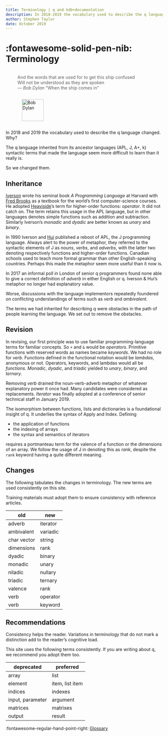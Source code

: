 ```yaml
---
title: Terminology | q and kdb+documentation
description: In 2018-2019 the vocabulary used to describe the q language changed. Here is how and why.
author: Stephen Taylor
date: October 2019
---
```

# :fontawesome-solid-pen-nib: Terminology


<blockquote style="border: none;">
    <p style="display: inline-block;">
        And the words that are used for to get this ship confused<br>  
        Will not be understood as they are spoken<br>
        — <i>Bob Dylan</i> “When the ship comes in” 
    </p>
    <p style="display: inline-block; padding: 0 1em;">
        <a href="https://www.bobdylan.com/albums/the-times-they-are-a-changin/" title="The Times they Are A’Changin’"><img alt="Bob Dylan" src="//code.kx.com/q/img/dylan.png" style="height: 70px"/></a>
    </p>
</blockquote>

In 2018 and 2019 the vocabulary used to describe the q language changed. Why?

The q language inherited from its ancestor languages (APL, J, A+, k) syntactic terms that made the language seem more difficult to learn than it really is.

So we changed them.


## Inheritance

[Iverson](https://en.wikipedia.org/wiki/Kenneth_E._Iverson) wrote his seminal book _A Programming Language_ at Harvard with [Fred Brooks](https://en.wikipedia.org/wiki/Fred_Brooks) as a textbook for the world’s first computer-science courses. He adopted [Heaviside](https://en.wikipedia.org/wiki/Oliver_Heaviside)’s term for higher-order functions: _operator_. It did not catch on. The term retains this usage in the APL language, but in other languages denotes simple functions such as addition and subtraction. Similarly Iverson’s _monadic_ and _dyadic_ are better known as _unary_ and _binary_.

In 1990 Iverson and [Hui](https://en.wikipedia.org/wiki/Roger_Hui) published a reboot of APL, the J programming language. Always alert to the power of metaphor, they referred to the syntactic elements of J as _nouns_, _verbs_, and _adverbs_, with the latter two denoting respectively functions and higher-order functions. Canadian schools used to teach more formal grammar than other English-speaking countries. Perhaps this made the metaphor seem more useful than it now is.

In 2017 an informal poll in London of senior q programmers found none able to give a correct definition of _adverb_ in either English or q. Iverson & Hui’s metaphor no longer had explanatory value.

Worse, discussions with the language implementors repeatedly foundered on conflicting understandings of terms such as _verb_ and _ambivalent_.

The terms we had inherited for describing q were obstacles in the path of people learning the language. We set out to remove the obstacles.


## Revision

In revising, our first principle was to use familiar programming-language terms for familiar concepts. So `+` and `&` would be _operators_. Primitive functions with reserved words as names became _keywords_. We had no role for _verb_. Functions defined in the functional notation would be _lambdas_, anonymous or not. Operators, keywords, and lambdas would all be _functions_. _Monadic_, _dyadic_, and _triadic_ yielded to _unary_, _binary_, and _ternary_.

Removing _verb_ drained the noun-verb-adverb metaphor of whatever explanatory power it once had. Many candidates were considered as replacements. _Iterator_ was finally adopted at a conference of senior technical staff in January 2019.

The isomorphism between functions, lists and dictionaries is a foundational insight of q. It underlies the syntax of Apply and Index. Defining

-   the application of functions
-   the indexing of arrays
-   the syntax and semantics of iterators

requires a portmanteau term for the valence of a function or the dimensions of an array. We follow the usage of J in denoting this as _rank_, despite the `rank` keyword having a quite different meaning.


## Changes

The following tabulates the changes in terminology.
The new terms are used consistently on this site.

Training materials must adopt them to ensure consistency with reference articles.

old         | new
------------|---------
adverb      | iterator
ambivalent  | variadic
char vector | string
dimensions  | rank
dyadic      | binary
monadic     | unary
niladic     | nullary
triadic     | ternary
valence     | rank
verb        | operator
verb        | keyword



## Recommendations

Consistency helps the reader. Variations in terminology that do not mark a distinction add to the reader’s cognitive load.

This site uses the following terms consistently. If you are writing about q, we recommend you adopt them too.

deprecated       | preferred
-----------------|-----------------
array            | list
element          | item, list item
indices          | indexes
input, parameter | argument
matrices         | matrixes
output           | result

:fontawesome-regular-hand-point-right:
[Glossary](../basics/glossary.md)



